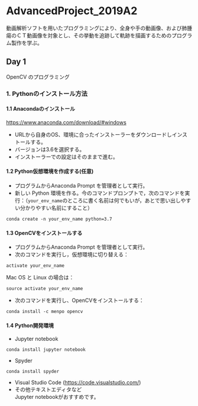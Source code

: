 # AdvancedProject_2019A2
動画解析ソフトを用いたプログラミングにより、全身や手の動画像、および肺腫瘍のＣＴ動画像を対象とし、その挙動を追跡して軌跡を描画するためのプログラム製作を学ぶ。
## Day 1
OpenCV のプログラミング
### 1. Pythonのインストール方法
#### 1.1 Anacondaのインストール
https://www.anaconda.com/download/#windows
- URLから自身のOS、環境に合ったインストーラーをダウンロードしインストールする。
- バージョンは3.6を選択する。
- インストーラーでの設定はそのままで進む。
#### 1.2 Python仮想環境を作成する(任意)
- プログラムからAnaconda Prompt を管理者として実行。
- 新しい Python 環境を作る。今のコマンドプロンプトで，次のコマンドを実行：（`your_env_name`のところに書く名前は何でもいが，あとで思い出しやすい分かりやすい名前にすること）
```
conda create -n your_env_name python=3.7
```
#### 1.3 OpenCVをインストールする
- プログラムからAnaconda Prompt を管理者として実行。
- 次のコマンドを実行し，仮想環境に切り替える：
```
activate your_env_name
```
Mac OS と Linux の場合は：
```
source activate your_env_name 
```
- 次のコマンドを実行し、OpenCVをインストールする：
```
conda install -c menpo opencv
```
#### 1.4 Python開発環境
- Jupyter notebook 
```
conda install jupyter notebook
```
- Spyder 
```
conda install spyder
```
- Visual Studio Code 
(https://code.visualstudio.com/)
- その他テキストエディタなど
<br/>Jupyter notebookがおすすめです。
